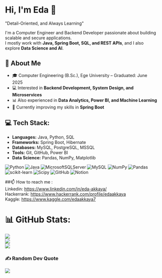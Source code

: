 # Hi, I'm Eda 👋

"Detail-Oriented, and Always Learning"

I'm a Computer Engineer and Backend Developer passionate about building scalable and secure applications.  
I mostly work with **Java, Spring Boot, SQL, and REST APIs**, and I also explore **Data Science and AI**.

## 🔎 About Me
- 🎓 Computer Engineering (B.Sc.), Ege University – Graduated: June 2025
- 💻 Interested in **Backend Development, System Design, and Microservices**
- 📊 Also experienced in **Data Analytics, Power BI, and Machine Learning**
- 🌱 Currently improving my skills in **Spring Boot**



## 💻 Tech Stack:
- **Languages:** Java, Python, SQL  
- **Frameworks:** Spring Boot, Hibernate  
- **Databases:** MySQL, PostgreSQL, MSSQL  
- **Tools:** Git, GitHub, Power BI  
- **Data Science:** Pandas, NumPy, Matplotlib<br>

  
![Python](https://img.shields.io/badge/python-3670A0?style=flat&logo=python&logoColor=ffdd54) 
![Java](https://img.shields.io/badge/java-%23ED8B00.svg?style=flat&logo=openjdk&logoColor=white) 
![MicrosoftSQLServer](https://img.shields.io/badge/Microsoft%20SQL%20Server-CC2927?style=flat&logo=microsoft%20sql%20server&logoColor=white) 
![MySQL](https://img.shields.io/badge/mysql-4479A1.svg?style=flat&logo=mysql&logoColor=white) 
![NumPy](https://img.shields.io/badge/numpy-%23013243.svg?style=flat&logo=numpy&logoColor=white) 
![Pandas](https://img.shields.io/badge/pandas-%23150458.svg?style=flat&logo=pandas&logoColor=white) 
![scikit-learn](https://img.shields.io/badge/scikit--learn-%23F7931E.svg?style=flat&logo=scikit-learn&logoColor=white) 
![Scipy](https://img.shields.io/badge/SciPy-%230C55A5.svg?style=flat&logo=scipy&logoColor=%white) 
![GitHub](https://img.shields.io/badge/github-%23121011.svg?style=flat&logo=github&logoColor=white) 
![Notion](https://img.shields.io/badge/Notion-%23000000.svg?style=flat&logo=notion&logoColor=white)<br>

##📫 How to reach me :<br>
Linkedin: https://www.linkedin.com/in/eda-akkaya/<br>
Hackerrank: https://www.hackerrank.com/profile/edaakkaya<br>
Kaggle: https://www.kaggle.com/edaakkaya7<br>


# 📊 GitHub Stats:
![](https://github-readme-stats.vercel.app/api?username=eda-akkaya&theme=dark&hide_border=false&include_all_commits=false&count_private=false)<br/>
![](https://nirzak-streak-stats.vercel.app/?user=eda-akkaya&theme=dark&hide_border=false)<br/>
![](https://github-readme-stats.vercel.app/api/top-langs/?username=eda-akkaya&theme=dark&hide_border=false&include_all_commits=false&count_private=false&layout=compact)


### ✍️ Random Dev Quote
![](https://quotes-github-readme.vercel.app/api?type=horizontal&theme=radical)
